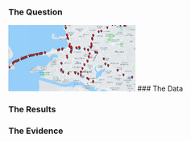 ### The Question
<img src="images/inventory.jpg" alt="hi" class="inline" width = 50%>
### The Data

### The Results

### The Evidence
